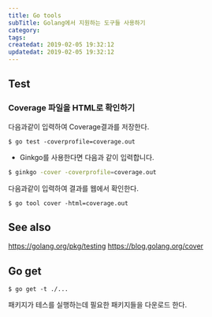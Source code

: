 ```yaml
---
title: Go tools
subTitle: Golang에서 지원하는 도구들 사용하기
category: 
tags: 
createdat: 2019-02-05 19:32:12
updatedat: 2019-02-05 19:32:12
---
```


## Test

### Coverage 파일을 HTML로 확인하기

다음과같이 입력하여 Coverage결과를 저장한다.
```
$ go test -coverprofile=coverage.out
```

* Ginkgo를 사용한다면 다음과 같이 입력합니다.

```bash
$ ginkgo -cover -coverprofile=coverage.out
```

다음과같이 입력하여 결과를 웹에서 확인한다.
```
$ go tool cover -html=coverage.out
```

## See also
https://golang.org/pkg/testing
https://blog.golang.org/cover

## Go get
```
$ go get -t ./...
```
패키지가 테스를 실행하는데 필요한 패키지들을 다운로드 한다.

